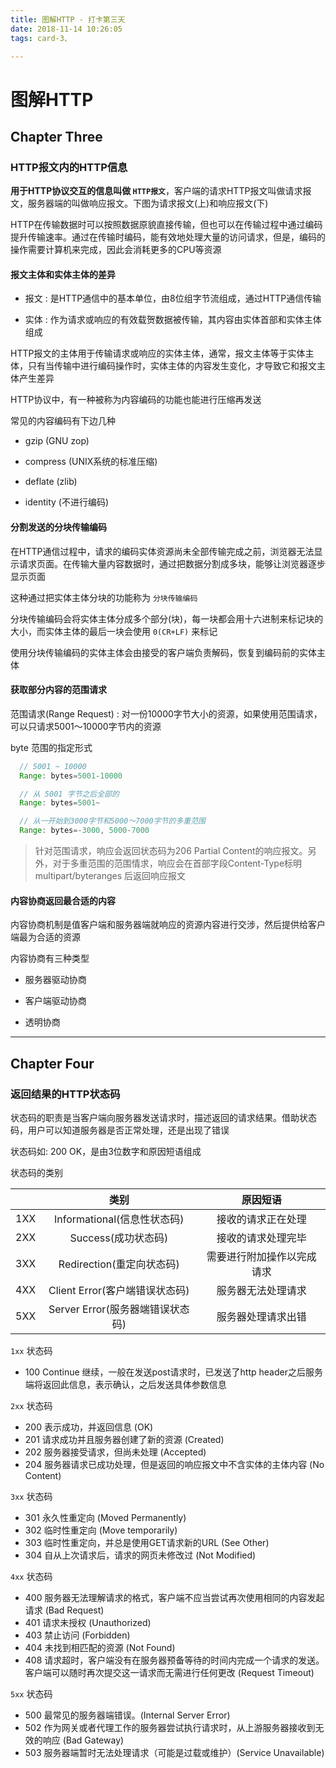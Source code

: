 ```yaml
---
title: 图解HTTP - 打卡第三天
date: 2018-11-14 10:26:05
tags: card-3、

---
```


# 图解HTTP 

## Chapter Three

### HTTP报文内的HTTP信息

<strong>用于HTTP协议交互的信息叫做 `HTTP报文`</strong>，客户端的请求HTTP报文叫做请求报文，服务器端的叫做响应报文。下图为请求报文(上)和响应报文(下)

<!-- <img src='https://github.com/PDKSophia/read-booklist/raw/master/book-image/http-13.png' width=550 height=300> -->

HTTP在传输数据时可以按照数据原貌直接传输，但也可以在传输过程中通过编码提升传输速率。通过在传输时编码，能有效地处理大量的访问请求，但是，编码的操作需要计算机来完成，因此会消耗更多的CPU等资源

#### 报文主体和实体主体的差异
- 报文 : 是HTTP通信中的基本单位，由8位组字节流组成，通过HTTP通信传输

- 实体 : 作为请求或响应的有效载贺数据被传输，其内容由实体首部和实体主体组成

HTTP报文的主体用于传输请求或响应的实体主体，通常，报文主体等于实体主体，只有当传输中进行编码操作时，实体主体的内容发生变化，才导致它和报文主体产生差异

HTTP协议中，有一种被称为内容编码的功能也能进行压缩再发送

<!-- <img src='https://github.com/PDKSophia/read-booklist/raw/master/book-image/http-14.png' width=550 height=300> -->

常见的内容编码有下边几种
- gzip (GNU zop)

- compress (UNIX系统的标准压缩)

- deflate (zlib)

- identity (不进行编码)

#### 分割发送的分块传输编码
在HTTP通信过程中，请求的编码实体资源尚未全部传输完成之前，浏览器无法显示请求页面。在传输大量内容数据时，通过把数据分割成多块，能够让浏览器逐步显示页面

这种通过把实体主体分块的功能称为 `分块传输编码`

<!-- <img src='https://github.com/PDKSophia/read-booklist/raw/master/book-image/http-15.png' width=550 height=300> -->

分块传输编码会将实体主体分成多个部分(块)，每一块都会用十六进制来标记块的大小，而实体主体的最后一块会使用 `0(CR+LF)` 来标记

使用分块传输编码的实体主体会由接受的客户端负责解码，恢复到编码前的实体主体

#### 获取部分内容的范围请求
范围请求(Range Request) : 对一份10000字节大小的资源，如果使用范围请求，可以只请求5001～10000字节内的资源

<!-- <img src='https://github.com/PDKSophia/read-booklist/raw/master/book-image/http-16.png' width=550 height=300> -->

byte 范围的指定形式
```javascript
  // 5001 ~ 10000
  Range: bytes=5001-10000

  // 从 5001 字节之后全部的
  Range: bytes=5001~

  // 从一开始到3000字节和5000～7000字节的多重范围
  Range: bytes=-3000, 5000-7000
```
> 针对范围请求，响应会返回状态码为206 Partial Content的响应报文。另外，对于多重范围的范围情求，响应会在首部字段Content-Type标明 multipart/byteranges 后返回响应报文

#### 内容协商返回最合适的内容
内容协商机制是值客户端和服务器端就响应的资源内容进行交涉，然后提供给客户端最为合适的资源

内容协商有三种类型
- 服务器驱动协商

- 客户端驱动协商

- 透明协商

-----------

## Chapter Four

### 返回结果的HTTP状态码
状态码的职责是当客户端向服务器发送请求时，描述返回的请求结果。借助状态码，用户可以知道服务器是否正常处理，还是出现了错误

状态码如: 200 OK，是由3位数字和原因短语组成

状态码的类别

|  | 类别 | 原因短语 | 
| :------: | :------: | :------: | 
| 1XX | Informational(信息性状态码) |  接收的请求正在处理 |
| 2XX | Success(成功状态码) |  接收的请求处理完毕 |
| 3XX | Redirection(重定向状态码) |  需要进行附加操作以完成请求 |
| 4XX | Client Error(客户端错误状态码) |  服务器无法处理请求 |
| 5XX | Server Error(服务器端错误状态码) | 服务器处理请求出错 |


`1xx` 状态码

- 100 Continue 继续，一般在发送post请求时，已发送了http header之后服务端将返回此信息，表示确认，之后发送具体参数信息

`2xx` 状态码

- 200 表示成功，并返回信息 (OK)
- 201 请求成功并且服务器创建了新的资源 (Created)
- 202 服务器接受请求，但尚未处理 (Accepted)
- 204 服务器请求已成功处理，但是返回的响应报文中不含实体的主体内容 (No Content)

`3xx` 状态码

- 301 永久性重定向 (Moved Permanently)
- 302 临时性重定向 (Move temporarily)
- 303 临时性重定向，并总是使用GET请求新的URL (See Other)
- 304 自从上次请求后，请求的网页未修改过 (Not Modified)

`4xx` 状态码

- 400 服务器无法理解请求的格式，客户端不应当尝试再次使用相同的内容发起请求 (Bad Request)
- 401 请求未授权 (Unauthorized)
- 403 禁止访问 (Forbidden)
- 404 未找到相匹配的资源 (Not Found)
- 408 请求超时，客户端没有在服务器预备等待的时间内完成一个请求的发送。客户端可以随时再次提交这一请求而无需进行任何更改 (Request Timeout)

`5xx` 状态码

- 500 最常见的服务器端错误。(Internal Server Error)
- 502 作为网关或者代理工作的服务器尝试执行请求时，从上游服务器接收到无效的响应 (Bad Gateway)
- 503 服务器端暂时无法处理请求（可能是过载或维护）(Service Unavailable)
